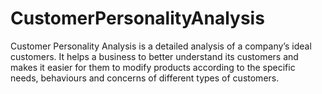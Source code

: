 # CustomerPersonalityAnalysis
Customer Personality Analysis is a detailed analysis of a company’s ideal customers. It helps a business to better understand its customers and makes it easier for them to modify products according to the specific needs, behaviours and concerns of different types of customers.
